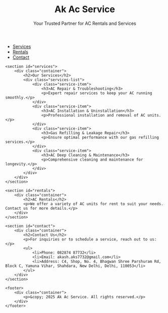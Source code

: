 <!DOCTYPE html>
<html lang="en">
<head>
    <meta charset="UTF-8">
    <meta name="viewport" content="width=device-width, initial-scale=1.0">
    <title>Ak Ac Service - AC Rental & Services</title>
    <link rel="stylesheet" href="styles.css">
</head>
<body>
    <header>
        <div class="container">
            <h1>Ak Ac Service</h1>
            <p>Your Trusted Partner for AC Rentals and Services</p>
        </div>
    </header>
    <nav>
        <div class="container">
            <ul>
                <li><a href="#services">Services</a></li>
                <li><a href="#rentals">Rentals</a></li>
                <li><a href="#contact">Contact</a></li>
            </ul>
        </div>
    </nav>

    <section id="services">
        <div class="container">
            <h2>Our Services</h2>
            <div class="services-list">
                <div class="service-item">
                    <h3>AC Repair & Troubleshooting</h3>
                    <p>Expert repair services to keep your AC running smoothly.</p>
                </div>
                <div class="service-item">
                    <h3>AC Installation & Uninstallation</h3>
                    <p>Professional installation and removal of AC units.</p>
                </div>
                <div class="service-item">
                    <h3>Gas Refilling & Leakage Repair</h3>
                    <p>Ensure optimal performance with our gas refilling services.</p>
                </div>
                <div class="service-item">
                    <h3>AC Deep Cleaning & Maintenance</h3>
                    <p>Comprehensive cleaning and maintenance for longevity.</p>
                </div>
            </div>
        </div>
    </section>

    <section id="rentals">
        <div class="container">
            <h2>AC Rentals</h2>
            <p>We offer a variety of AC units for rent to suit your needs. Contact us for more details.</p>
        </div>
    </section>

    <section id="contact">
        <div class="container">
            <h2>Contact Us</h2>
            <p>For inquiries or to schedule a service, reach out to us:</p>
            <ul>
                <li>Phone: 082874 87732</li>
                <li>Email: akash.aks7732@gmail.com</li>
                <li>Address: C4, Shop, No. 4, Bhagwan Shree Parshuram Rd, Block C, Yamuna Vihar, Shahdara, New Delhi, Delhi, 110053</li>
            </ul>
        </div>
    </section>

    <footer>
        <div class="container">
            <p>&copy; 2025 Ak Ac Service. All rights reserved.</p>
        </div>
    </footer>
</body>
</html>
